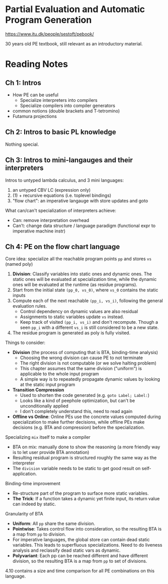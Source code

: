 # Partial Evaluation and Automatic Program Generation

https://www.itu.dk/people/sestoft/pebook/

30 years old PE textbook, still relevant as an introductory material.

# Reading Notes

## Ch 1: Intros

- How PE can be useful
  + Specialize interpreters into compilers
  + Specialize compilers into compiler generators
- common notions (double brackets and T-tetromino)
- Futamura projections

## Ch 2: Intros to basic PL knowledge 

Nothing special.

## Ch 3: Intros to mini-langauges and their interpreters

Intros to untyped lambda calculus, and 3 mini languages:
1. an untyped CBV LC (expression only)
2. (1) + recursive equations (i.e. toplevel bindings)
3. "flow chart": an imperative langauge with store updates and goto

What can/can't specialization of interpreters achieve:
- Can: remove interpretation overhead
- Can't: change data structure / language paradigm (functional expr to
  imperative machine instr)

## Ch 4: PE on the flow chart language

Core idea: specialize all the reachable program points `pp`
and stores `vs` (named poly)
1. **Division**: Classify variables into static ones and dynamic ones. The static ones
   will be evaluated at specialization time, while the dynamic ones will be
   evaluated at the runtime (as residue programs).
2. Start from the initial state `(pp_0, vs_0)`, where `vs_0` contains the
   static inputs
3. Compute each of the next reachable `(pp_i, vs_i)`, following the
   general evaluation rules.
   + Control dependency on dynamic values are also residual
   + Assignments to static variables update `vs` instead.
   + Keep track of visited `(pp_i, vs_i)` and don't recompute. Though
     a seen `pp_i` with a different `vs_i` is still considered to be a
     new state.
4. The residue program is generated as poly is fully visited.

Things to consider:
- **Division** (the process of computing that is BTA, binding-time analysis)
  + Choosing the wrong division can cause PE to not terminate
  + The right division is not computable (or we solve halting problem)
  + This chapter assumes that the same division ("uniform") is applicable
    to the whole input program
  + A simple way is to repeatedly propagate dynamic values by looking
    at the static input program
- **Transition Compression**
  + Used to shorten the code generated (e.g. `goto Label; Label:`)
  + Looks like a kind of peephole optimization, but can't be unconditionally
    applied
  + I don't completely understand this, need to read again
- **Offline vs Online**: Online PEs use the concrete values computed during
  specialization to make further decisions, while offline PEs make
  decisions (e.g. BTA and compression) before the specialization.

Specializing `mix` itself to make a compiler
- BTA on mix: manually done to show the reasoning (a more friendly
  way is to let user provide BTA annotation)
- Resulting residual program is structured roughly the same way
  as the interpreter
- The `division` variable needs to be static to get good result
  on self-application.

Binding-time improvement
- Re-structure part of the program to surface more static variables.
- **The Trick**: If a function takes a dynamic yet finite input, its return
  value can indeed by static.

Granularity of BTA
- **Uniform**: All `pp` share the same division.
- **Pointwise**: Takes control flow into consideration, so the
  resulting BTA is a map from `pp` to division.
- For imperative languages, the global store can contain dead static
  variables. This leads to superfluous specializations. Need to do
  liveness analysis and reclassify dead static vars as dynamic.
- **Polyvariant**: Each pp can be reached different and have different
  division, so the resulting BTA is a map from `pp` to set of divisions.

4.10 contains a size and time comparison for all PE combinations
on this language.
